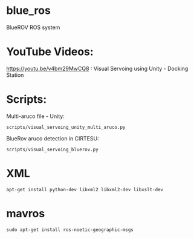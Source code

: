 # blue_ros
 BlueROV ROS system


# YouTube Videos:
https://youtu.be/v4bm29MwCQ8 : Visual Servoing using Unity -  Docking Station


# Scripts:

Multi-aruco file - Unity:
```
scripts/visual_servoing_unity_multi_aruco.py
```

BlueRov aruco detection in CIRTESU:
```
scripts/visual_servoing_bluerov.py
```



# XML
```
apt-get install python-dev libxml2 libxml2-dev libxslt-dev
```

# mavros
```
sudo apt-get install ros-noetic-geographic-msgs
```